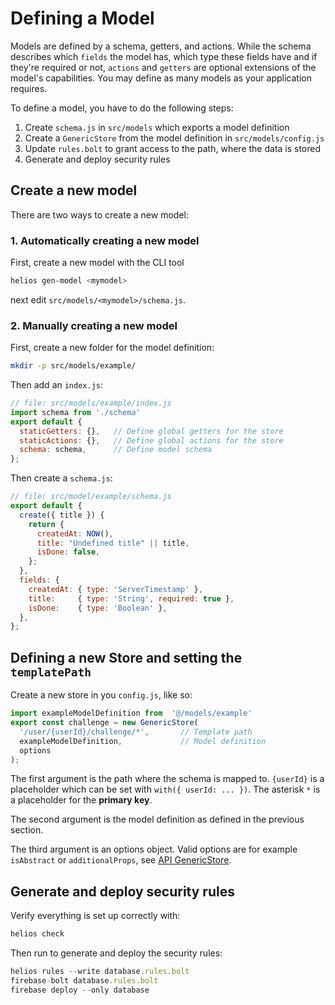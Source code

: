 # Defining a Model

Models are defined by a schema, getters, and actions. While the schema describes
which `fields` the model has, which type these fields have and if they're required or not,
`actions` and `getters` are optional extensions of the model's capabilities.
You may define as many models as your application requires.

To define a model, you have to do the following steps:

1. Create `schema.js` in `src/models` which exports a model definition
2. Create a `GenericStore` from the model definition in `src/models/config.js`
3. Update `rules.bolt` to grant access to the path, where the data is stored
4. Generate and deploy security rules
<!-- 4. Add custom functions `api/*.js` -->

## Create a new model

There are two ways to create a new model:

### 1. Automatically creating a new model

First, create a new model with the CLI tool

```bash
helios gen-model <mymodel>
```

next edit `src/models/<mymodel>/schema.js`.

### 2. Manually creating a new model

First, create a new folder for the model definition:

```bash
mkdir -p src/models/example/
```

Then add an `index.js`:

```js
// file: src/models/example/index.js
import schema from './schema'
export default {
  staticGetters: {},   // Define global getters for the store
  staticActions: {},   // Define global actions for the store
  schema: schema,      // Define model schema
};
```

Then create a `schema.js`:

```js
// file: src/model/example/schema.js
export default {
  create({ title }) {
    return {
      createdAt: NOW(),
      title: "Undefined title" || title,
      isDone: false,
    };
  },
  fields: {
    createdAt: { type: 'ServerTimestamp' },
    title:     { type: 'String', required: true },
    isDone:    { type: 'Boolean' },
  },
};
```

## Defining a new Store and setting the `templatePath`

Create a new store in you `config.js`, like so:

```js
import exampleModelDefinition from  '@/models/example'
export const challenge = new GenericStore(
  '/user/{userId}/challenge/*',       // Template path
  exampleModelDefinition,             // Model definition
  options
);
```
<!-- TODO: '[DB1]:/user/{userId}/challenge/*', -->

The first argument is the path where the schema is mapped to. `{userId}` is a
placeholder which can be set with `with({ userId: ... })`.
The asterisk `*` is a placeholder for the **primary key**.
<!--
`[DB1]:` is optional and can be used for database sharding.
If only one database is configured, it can be omitted,
otherwise, it refers to the identifier of the database as
configured when setting up heliosRX with `Vue.use(heliosRX, { ... })`.
-->

The second argument is the model definition as defined in the previous section.

The third argument is an options object. Valid options are for example `isAbstract` or
`additionalProps`, see [API GenericStore](../../api/01-generic-store).

## Generate and deploy security rules

Verify everything is set up correctly with:

```bash
helios check
```

Then run to generate and deploy the security rules:

```js
helios rules --write database.rules.bolt
firebase-bolt database.rules.bolt
firebase deploy --only database
```
